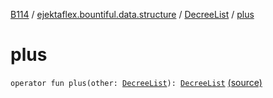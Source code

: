 [B114](../../index.md) / [ejektaflex.bountiful.data.structure](../index.md) / [DecreeList](index.md) / [plus](./plus.md)

# plus

`operator fun plus(other: `[`DecreeList`](index.md)`): `[`DecreeList`](index.md) [(source)](https://github.com/ejektaflex/Bountiful/tree/develop/src/main/kotlin/ejektaflex/bountiful/data/structure/DecreeList.kt#L18)